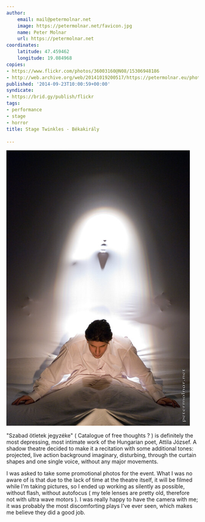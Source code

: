 ```yaml
---
author:
    email: mail@petermolnar.net
    image: https://petermolnar.net/favicon.jpg
    name: Peter Molnar
    url: https://petermolnar.net
coordinates:
    latitude: 47.459462
    longitude: 19.084968
copies:
- https://www.flickr.com/photos/36003160@N08/15306948186
- http://web.archive.org/web/20141019200517/https://petermolnar.eu/photo/stage-twinkles-bekakiraly/
published: '2014-09-23T10:00:59+00:00'
syndicate:
- https://brid.gy/publish/flickr
tags:
- performance
- stage
- horror
title: Stage Twinkles - Békakirály

---
```


![](stage-twinkles-bekakiraly.jpg)

"Szabad ötletek jegyzéke" ( Catalogue of free thoughts ? ) is definitely
the most depressing, most intimate work of the Hungarian poet, Attila
József. A shadow theatre decided to make it a recitation with some
additional tones: projected, live action background imaginary,
disturbing, through the curtain shapes and one single voice, without any
major movements.

I was asked to take some promotional photos for the event. What I was no
aware of is that due to the lack of time at the theatre itself, it will
be filmed while I'm taking pictures, so I ended up working as silently
as possible, without flash, without autofocus ( my tele lenses are
pretty old, therefore not with ultra wave motors ). I was really happy
to have the camera with me; it was probably the most discomforting plays
I've ever seen, which makes me believe they did a good job.
